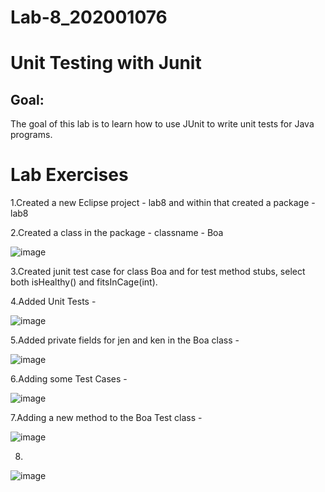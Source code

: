 # Lab-8_202001076
# Unit Testing with Junit
## Goal:
   The goal of this lab is to learn how to use JUnit to write unit tests for Java programs.
# Lab Exercises

   1.Created a new Eclipse project - lab8 and within that created a package - lab8
   
   2.Created a class in the package - classname - Boa
   
  ![image](https://user-images.githubusercontent.com/123475855/233028796-a23d91d3-19c9-4b96-8b1b-01244035dee2.png)
  
  3.Created junit test case for class Boa and for test method stubs, select both isHealthy() and fitsInCage(int).
  
  4.Added Unit Tests -
  
  ![image](https://user-images.githubusercontent.com/123475855/233036546-401ab7ca-71d8-4b19-b4fe-531b56e5b0cb.png)
  
  5.Added private fields for jen and ken in the Boa class -
  
  ![image](https://user-images.githubusercontent.com/123475855/233036784-398aa388-31ea-4264-8bb5-3bb9b8eb7688.png)

  6.Adding some Test Cases -
  
  ![image](https://user-images.githubusercontent.com/123475855/233040349-57cf9a45-931b-4c99-b2c7-a5ad26701cbb.png)

  
  7.Adding a new method to the Boa Test class -
  
  ![image](https://user-images.githubusercontent.com/123475855/233040188-c11818ac-f1ba-483a-bcaa-1a7152fd3206.png)
  
  8.
  
  ![image](https://user-images.githubusercontent.com/123475855/233040679-a6ff9608-3e23-4861-a785-f1b0fc45f898.png)



  


 
